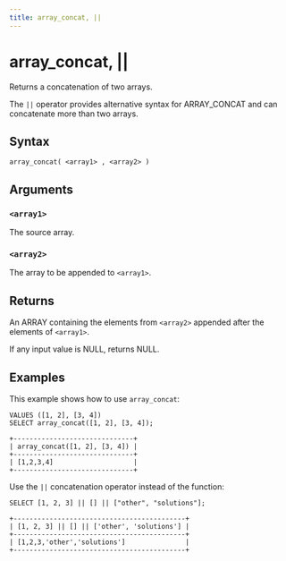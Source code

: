 ```yaml
---
title: array_concat, ||
---
```


# array_concat, ||

Returns a concatenation of two arrays.

The `||` operator provides alternative syntax for ARRAY_CONCAT and can concatenate more than two arrays.

## Syntax

```scopeql
array_concat( <array1> , <array2> )
```

## Arguments

### `<array1>`

The source array.

### `<array2>`

The array to be appended to `<array1>`.

## Returns

An ARRAY containing the elements from `<array2>` appended after the elements of `<array1>`.

If any input value is NULL, returns NULL.

## Examples

This example shows how to use `array_concat`:

```scopeql
VALUES ([1, 2], [3, 4])
SELECT array_concat([1, 2], [3, 4]);
```

```
+------------------------------+
| array_concat([1, 2], [3, 4]) |
+------------------------------+
| [1,2,3,4]                    |
+------------------------------+
```

Use the `||` concatenation operator instead of the function:

```scopeql
SELECT [1, 2, 3] || [] || ["other", "solutions"];
```

```
+-------------------------------------------+
| [1, 2, 3] || [] || ['other', 'solutions'] |
+-------------------------------------------+
| [1,2,3,'other','solutions']               |
+-------------------------------------------+
```
